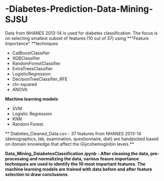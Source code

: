 # -Diabetes-Prediction-Data-Mining-SJSU

Data from NHANES 2013-14 is used for diabetes classification. The focus is on selecting smallest subset of features (10 out of 37) using **"Feature Importance" **techniques

* CatBoostClassifier
* XGBClassifier
* RandomForestClassifier
* ExtraTreesClassifier
* LogisticRegression
* DecisionTreeClassifier_RFE
* chi-squared
* ANOVA
  
**Machine learning models**:
* SVM
* Logistic Regression
*  KNN
*  Random Forest.

** Diabetes_Cleaned_Data.csv - 37 features from NHANES 2013-14 (demographics, lab, examination, questionnaire, diet) are handpicked based on domain knowledge that affect the Glycohemoglobin levels.**

**Data_Mining_DaiabetesClassification.ipynb - After cleaning the data, pre-processing and normalizing the data, various feaure importance techniques are used to identify the 10 most important features. The machine learning models are trained with data before and after feature selection to draw conclusions**.
